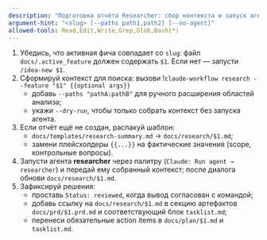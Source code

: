 ```yaml
---
description: "Подготовка отчёта Researcher: сбор контекста и запуск агента."
argument-hint: "<slug> [--paths path1,path2] [--no-agent]"
allowed-tools: Read,Edit,Write,Grep,Glob,Bash(*)
---
```

1) Убедись, что активная фича совпадает со `slug`: файл `docs/.active_feature` должен содержать `$1`. Если нет — запусти `/idea-new $1`.
2) Сформируй контекст для поиска: вызови
!`claude-workflow research --feature "$1" {{optional args}}`
   - добавь `--paths "pathA:pathB"` для ручного расширения областей анализа;
   - укажи `--dry-run`, чтобы только собрать контекст без запуска агента.
3) Если отчёт ещё не создан, распакуй шаблон:
   - `docs/templates/research-summary.md` → `docs/research/$1.md`;
   - замени плейсхолдеры `{{...}}` на фактические значения (scope, контрольные вопросы).
4) Запусти агента **researcher** через палитру (`Claude: Run agent → researcher`) и передай ему собранный контекст; после диалога обнови `docs/research/$1.md`.
5) Зафиксируй решения:
   - проставь `Status: reviewed`, когда вывод согласован с командой;
   - добавь ссылку на `docs/research/$1.md` в секцию артефактов `docs/prd/$1.prd.md` и соответствующий блок `tasklist.md`;
   - перенеси обязательные action items в `docs/plan/$1.md` и `tasklist.md`.
